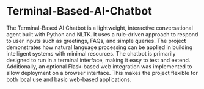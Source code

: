 # Terminal-Based-AI-Chatbot
The Terminal-Based AI Chatbot is a lightweight, interactive conversational agent built with Python and NLTK. It uses a rule-driven approach to respond to user inputs such as greetings, FAQs, and simple queries. The project demonstrates how natural language processing can be applied in building intelligent systems with minimal resources.
The chatbot is primarily designed to run in a terminal interface, making it easy to test and extend. Additionally, an optional Flask-based web integration was implemented to allow deployment on a browser interface. This makes the project flexible for both local use and basic web-based applications.
 
